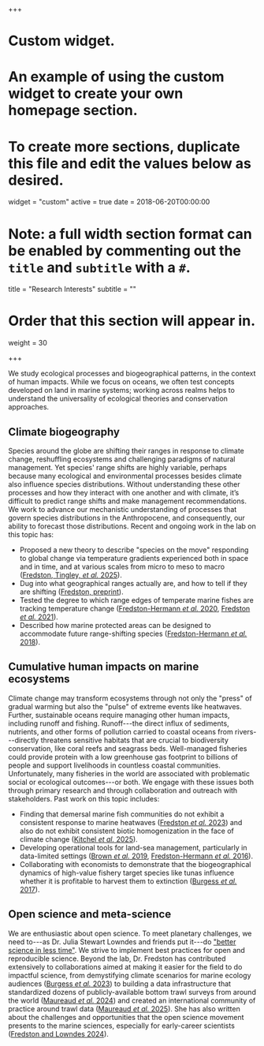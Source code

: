 +++
# Custom widget.
# An example of using the custom widget to create your own homepage section.
# To create more sections, duplicate this file and edit the values below as desired.
widget = "custom"
active = true
date = 2018-06-20T00:00:00

# Note: a full width section format can be enabled by commenting out the `title` and `subtitle` with a `#`.
title = "Research Interests"
subtitle = ""

# Order that this section will appear in.
weight = 30

+++

We study ecological processes and biogeographical patterns, in the context of human impacts. While we focus on oceans, we often test concepts developed on land in marine systems; working across realms helps to understand the universality of ecological theories and conservation approaches. 

## Climate biogeography

Species around the globe are shifting their ranges in response to climate change, reshuffling ecosystems and challenging paradigms of natural management. Yet species' range shifts are highly variable, perhaps because many ecological and environmental processes besides climate also influence species distributions. Without understanding these other processes and how they interact with one another and with climate, it’s difficult to predict range shifts and make management recommendations. We work to advance our mechanistic understanding of processes that govern species distributions in the Anthropocene, and consequently, our ability to forecast those distributions. Recent and ongoing work in the lab on this topic has:

* Proposed a new theory to describe "species on the move" responding to global change via temperature gradients experienced both in space and in time, and at various scales from micro to meso to macro ([Fredston, Tingley, *et al.* 2025](https://doi.org/10.1016/j.tree.2025.03.015)).
* Dug into what geographical ranges actually are, and how to tell if they are shifting ([Fredston, preprint](https://doi.org/10.32942/X2QP69)).
* Tested the degree to which range edges of temperate marine fishes are tracking temperature change ([Fredston-Hermann *et al.* 2020](https://doi.org/10.1111/gcb.15035), [Fredston *et al.* 2021](https://onlinelibrary.wiley.com/doi/abs/10.1111/gcb.15614)).
* Described how marine protected areas can be designed to accommodate future range-shifting species ([Fredston-Hermann *et al.* 2018](https://doi.org/10.1111/nyas.13597)). 

## Cumulative human impacts on marine ecosystems

Climate change may transform ecosystems through not only the "press" of gradual warming but also the "pulse" of extreme events like heatwaves. Further, sustainable oceans require managing other human impacts, including runoff and fishing. Runoff---the direct influx of sediments, nutrients, and other forms of pollution carried to coastal oceans from rivers---directly threatens sensitive habitats that are crucial to biodiversity conservation, like coral reefs and seagrass beds. Well-managed fisheries could provide protein with a low greenhouse gas footprint to billions of people and support livelihoods in countless coastal communities. Unfortunately, many fisheries in the world are associated with problematic social or ecological outcomes---or both. We engage with these issues both through primary research and through collaboration and outreach with stakeholders. Past work on this topic includes:

* Finding that demersal marine fish communities do not exhibit a consistent response to marine heatwaves ([Fredston *et al.* 2023](https://doi.org/10.1038/s41586-023-06449-y)) and also do not exhibit consistent biotic homogenization in the face of climate change ([Kitchel *et al.* 2025](https://doi.org/10.31223/X5GM7M)). 
* Developing operational tools for land-sea management, particularly in data-limited settings ([Brown *et al.* 2019](https://doi.org/10.1111/1365-2664.13331), [Fredston-Hermann *et al.* 2016](https://doi.org/10.3389/fmars.2016.00273)).  
* Collaborating with economists to demonstrate that the biogeographical dynamics of high-value fishery target species like tunas influence whether it is profitable to harvest them to extinction ([Burgess *et al.* 2017](https://doi.org/10.1073/pnas.1607551114)). 

## Open science and meta-science 

We are enthusiastic about open science. To meet planetary challenges, we need to---as Dr. Julia Stewart Lowndes and friends put it---do ["better science in less time"](https://doi.org/10.1038/s41559-017-0160). We strive to implement best practices for open and reproducible science. Beyond the lab, Dr. Fredston has contributed extensively to collaborations aimed at making it easier for the field to do impactful science, from demystifying climate scenarios for marine ecology audiences ([Burgess *et al.* 2023](https://doi.org/10.1093/icesjms/fsad045)) to building a data infrastructure that standardized dozens of publicly-available bottom trawl surveys from around the world ([Maureaud *et al.* 2024](https://doi.org/10.1038/s41597-023-02866-w)) and created an international community of practice around trawl data ([Maureaud *et al.* 2025](https://doi.org/10.1111/csp2.70035)). She has also written about the challenges and opportunities that the open science movement presents to the marine sciences, especially for early-career scientists ([Fredston and Lowndes 2024](https://doi.org/10.1146/annurev-marine-041723-094741)). 
